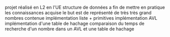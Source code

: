 projet réalisé en L2 en l'UE structure de données a fin de mettre en pratique les connaissances acquise
le but est de représenté de très très grand nombres
contenue
implémentation liste + primitives
implémentation AVL 
implémentation d'une table de hachage
comparaison du temps de recherche d'un nombre dans  un AVL et une table de hachage 
